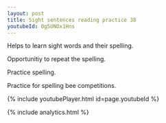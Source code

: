 ```yaml
---
layout: post
title: Sight sentences reading practice 38
youtubeId: 0g5UNOx1Hns
---
```

 
 
Helps to learn sight words and their spelling.

Opportunitiy to repeat the spelling. 

Practice spelling. 
 
Practice for spelling bee competitions. 
 
{% include youtubePlayer.html id=page.youtubeId %}
 
 
{% include analytics.html %}